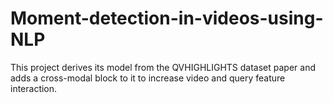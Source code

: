 # Moment-detection-in-videos-using-NLP
This project derives its model from the QVHIGHLIGHTS dataset paper and adds a cross-modal block to it to increase video and query feature interaction.
